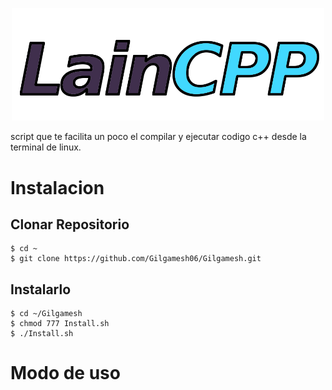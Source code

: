  <p align="center"> 
 	<img src="/images/logo.png" width="500"/>
</p>

<p>
	script que te facilita un poco el compilar y ejecutar codigo c++
	desde la terminal de linux.
</p>


# Instalacion
 
## Clonar Repositorio

```
$ cd ~
$ git clone https://github.com/Gilgamesh06/Gilgamesh.git
```

## Instalarlo

```
$ cd ~/Gilgamesh
$ chmod 777 Install.sh
$ ./Install.sh
```

# Modo de uso


